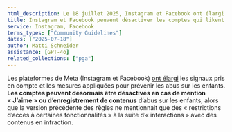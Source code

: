 ```yaml
---
html_description: Le 18 juillet 2025, Instagram et Facebook ont élargi les signaux utilisés et les mesures prises contre les abus sur les enfants, en ajoutant la possibilité de désactiver des comptes sur la base de leurs likes et saves.
title: Instagram et Facebook peuvent désactiver les comptes qui likent des contenus d’abus sur les enfants
service: Instagram, Facebook
terms_types: ["Community Guidelines"]
dates: ["2025-07-18"]
author: Matti Schneider
assistance: [GPT-4o]
related_collections: ["pga"]
---
```


Les plateformes de Meta (Instagram et Facebook) [ont élargi](https://github.com/OpenTermsArchive/pga-versions/commit/0b6452bedc4000b9731c127c34dd6f4651e59794) les signaux pris en compte et les mesures appliquées pour prévenir les abus sur les enfants. **Les comptes peuvent désormais être désactivés en cas de mention « J’aime » ou d’enregistrement de contenus** d’abus sur les enfants, alors que la version précédente des règles ne mentionnait que des « restrictions d’accès à certaines fonctionnalités » à la suite d’« interactions » avec des contenus en infraction.
